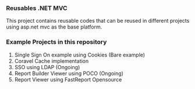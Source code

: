 ### Reusables .NET MVC
 
  
This project contains reusable codes that can be reused in different projects using asp.net mvc as the base platform.
 

### Example Projects in this repository 
1. Single Sign On example using Cookies (Bare example)
2. Coravel Cache implementation
3. SSO using LDAP (Ongoing)
4. Report Builder Viewer using POCO (Ongoing)
5. Report Viewer using FastReport Opensource
  
